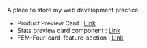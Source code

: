 A place to store my web development practice.

- Product Preview Card : [Link](https://z3zuk.github.io/FEM-Projects/product-preview-card/index.html)
- Stats preview card component : [Link](https://z3zuk.github.io/FEM-Projects/FEM-Stats-Preview-Card-Component/index.html)
- FEM-Four-card-feature-section : [Link](https://z3zuk.github.io/FEM-Four-card-feature-section/index.html)
